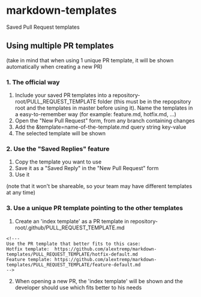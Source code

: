 # markdown-templates
Saved Pull Request templates

## Using multiple PR templates
(take in mind that when using 1 unique PR template, it will be shown automatically when creating a new PR)

### 1. The official way

1. Include your saved PR templates into a repository-root/PULL_REQUEST_TEMPLATE folder (this must be in the repopsitory root and the templates in master before using it).
Name the templates in a easy-to-remember way (for example: feature.md, hotfix.md, ...)
2. Open the "New Pull Request" form, from any branch containing changes
3. Add the &template=name-of-the-template.md query string key-value
4. The selected template will be shown

### 2. Use the "Saved Replies" feature

1. Copy the template you want to use
2. Save it as a "Saved Reply" in the "New Pull Request" form
3. Use it

(note that it won't be shareable, so your team may have different templates at any time)


### 3. Use a unique PR template pointing to the other templates

1. Create an 'index template' as a PR template in repository-root/.github/PULL_REQUEST_TEMPLATE.md
    
```
<!--- 
Use the PR template that better fits to this case:
Hotfix template:  https://github.com/alextremp/markdown-templates/PULL_REQUEST_TEMPLATE/hotfix-default.md
Feature template: https://github.com/alextremp/markdown-templates/PULL_REQUEST_TEMPLATE/feature-default.md
-->
```
    
2. When opening a new PR, the 'index template' will be shown and the developer should use which fits better to his needs
